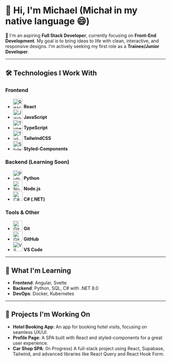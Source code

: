 # 👋 Hi, I'm Michael (Michał in my native language 😄)

🌟 I'm an aspiring **Full Stack Developer**, currently focusing on **Front-End Development**. My goal is to bring ideas to life with clean, interactive, and responsive designs. I'm actively seeking my first role as a **Trainee/Junior Developer**.

---

## 🛠 Technologies I Work With

### Frontend
- <img src="https://cdn.jsdelivr.net/gh/devicons/devicon/icons/react/react-original.svg" height="30" alt="React"/> **React**
- <img src="https://cdn.jsdelivr.net/gh/devicons/devicon/icons/javascript/javascript-original.svg" height="30" alt="JavaScript"/> **JavaScript**
- <img src="https://cdn.jsdelivr.net/gh/devicons/devicon/icons/typescript/typescript-original.svg" height="30" alt="TypeScript"/> **TypeScript**
- <img src="https://upload.wikimedia.org/wikipedia/commons/d/d5/Tailwind_CSS_Logo.svg" height="30" width="30" alt="TailwindCSS"/> **TailwindCSS**
- <img src="https://raw.githubusercontent.com/styled-components/brand/master/styled-components.png" height="30" alt="Styled-Components"/> **Styled-Components**



### Backend (Learning Soon)
- <img src="https://cdn.jsdelivr.net/gh/devicons/devicon/icons/python/python-original.svg" height="30" alt="Python"/> **Python**
- <img src="https://cdn.jsdelivr.net/gh/devicons/devicon/icons/nodejs/nodejs-original.svg" height="30" alt="Node.js"/> **Node.js**
- <img src="https://cdn.jsdelivr.net/gh/devicons/devicon/icons/csharp/csharp-original.svg" height="30" alt="C#"/> **C# (.NET)**

### Tools & Other
- <img src="https://cdn.jsdelivr.net/gh/devicons/devicon/icons/git/git-original.svg" height="30" alt="Git"/> **Git**
- <img src="https://cdn.jsdelivr.net/gh/devicons/devicon/icons/github/github-original.svg" height="30" alt="GitHub"/> **GitHub**
- <img src="https://cdn.jsdelivr.net/gh/devicons/devicon/icons/vscode/vscode-original.svg" height="30" alt="VS Code"/> **VS Code**

---

## 🚀 What I'm Learning

- **Frontend**: Angular, Svelte
- **Backend**: Python, SQL, C# with .NET 8.0
- **DevOps**: Docker, Kubernetes

---

## 🌱 Projects I'm Working On

- **Hotel Booking App**: An app for booking hotel visits, focusing on seamless UX/UI.
- **Profile Page**: A SPA built with React and styled-components for a great user experience.
- **Car Shop SPA**: (In Progress) A full-stack project using React, Supabase, Tailwind, and advanced libraries like React Query and React Hook Form.
